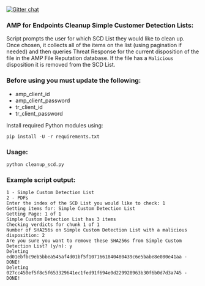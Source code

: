 [![Gitter chat](https://img.shields.io/badge/gitter-join%20chat-brightgreen.svg)](https://gitter.im/CiscoSecurity/AMP-for-Endpoints "Gitter chat")

### AMP for Endpoints Cleanup Simple Customer Detection Lists:

Script prompts the user for which SCD List they would like to clean up. Once chosen, it collects all of the items on the list (using pagination if needed) and then queries Threat Response for the current disposition of the file in the AMP File Reputation database. If the file has a `Malicious` disposition it is removed from the SCD List.

### Before using you must update the following:
- amp_client_id 
- amp_client_password
- tr_client_id
- tr_client_password

Install required Python modules using:
```
pip install -U -r requirements.txt
```

### Usage:
```
python cleanup_scd.py
```

### Example script output:  
```
1 - Simple Custom Detection List
2 - PDFs
Enter the index of the SCD List you would like to check: 1
Getting items for: Simple Custom Detection List
Getting Page: 1 of 1
Simple Custom Detection List has 3 items
Checking verdicts for chunk 1 of 1
Number of SHA256s on Simple Custom Detection List with a malicious disposition: 2
Are you sure you want to remove these SHA256s from Simple Custom Detection List? (y/n): y
Deleting ed01ebfbc9eb5bbea545af4d01bf5f1071661840480439c6e5babe8e080e41aa - DONE!
Deleting 027cc450ef5f8c5f653329641ec1fed91f694e0d229928963b30f6b0d7d3a745 - DONE!
```
